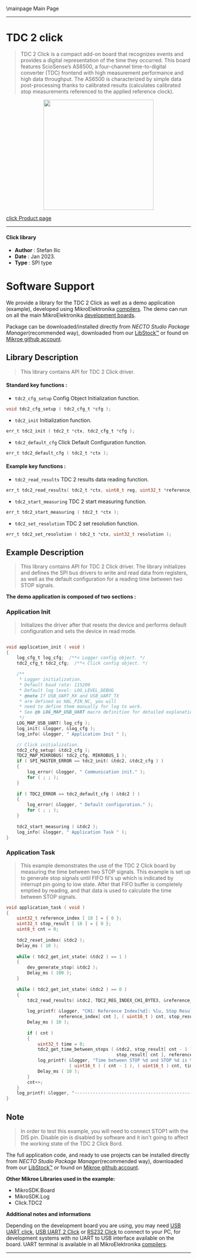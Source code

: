 \mainpage Main Page

---
# TDC 2 click

> TDC 2 Click is a compact add-on board that recognizes events and provides a digital representation of the time they occurred. This board features ScioSense’s AS6500, a four-channel time-to-digital converter (TDC) frontend with high measurement performance and high data throughput. The AS6500 is characterized by simple data post-processing thanks to calibrated results (calculates calibrated stop measurements referenced to the applied reference clock).

<p align="center">
  <img src="https://download.mikroe.com/images/click_for_ide/tdc2_click.png" height=300px>
</p>

[click Product page](https://www.mikroe.com/tdc-2-click)

---


#### Click library

- **Author**        : Stefan Ilic
- **Date**          : Jan 2023.
- **Type**          : SPI type


# Software Support

We provide a library for the TDC 2 Click
as well as a demo application (example), developed using MikroElektronika
[compilers](https://www.mikroe.com/necto-studio).
The demo can run on all the main MikroElektronika [development boards](https://www.mikroe.com/development-boards).

Package can be downloaded/installed directly from *NECTO Studio Package Manager*(recommended way), downloaded from our [LibStock&trade;](https://libstock.mikroe.com) or found on [Mikroe github account](https://github.com/MikroElektronika/mikrosdk_click_v2/tree/master/clicks).

## Library Description

> This library contains API for TDC 2 Click driver.

#### Standard key functions :

- `tdc2_cfg_setup` Config Object Initialization function.
```c
void tdc2_cfg_setup ( tdc2_cfg_t *cfg );
```

- `tdc2_init` Initialization function.
```c
err_t tdc2_init ( tdc2_t *ctx, tdc2_cfg_t *cfg );
```

- `tdc2_default_cfg` Click Default Configuration function.
```c
err_t tdc2_default_cfg ( tdc2_t *ctx );
```

#### Example key functions :

- `tdc2_read_results` TDC 2 results data reading function.
```c
err_t tdc2_read_results( tdc2_t *ctx, uint8_t reg, uint32_t *reference_index, uint32_t *stop_result );
```

- `tdc2_start_measuring` TDC 2 start measuring function.
```c
err_t tdc2_start_measuring ( tdc2_t *ctx );
```

- `tdc2_set_resolution` TDC 2 set resolution function.
```c
err_t tdc2_set_resolution ( tdc2_t *ctx, uint32_t resolution );
```

## Example Description

> This library contains API for TDC 2 Click driver.
> The library initializes and defines the SPI bus drivers to write and read data from registers, as well as the default configuration for a reading time between two STOP signals.

**The demo application is composed of two sections :**

### Application Init

> Initializes the driver after that resets the device and performs default configuration and sets the device in read mode.

```c

void application_init ( void )
{
    log_cfg_t log_cfg;  /**< Logger config object. */
    tdc2_cfg_t tdc2_cfg;  /**< Click config object. */

    /** 
     * Logger initialization.
     * Default baud rate: 115200
     * Default log level: LOG_LEVEL_DEBUG
     * @note If USB_UART_RX and USB_UART_TX 
     * are defined as HAL_PIN_NC, you will 
     * need to define them manually for log to work. 
     * See @b LOG_MAP_USB_UART macro definition for detailed explanation.
     */
    LOG_MAP_USB_UART( log_cfg );
    log_init( &logger, &log_cfg );
    log_info( &logger, " Application Init " );

    // Click initialization.
    tdc2_cfg_setup( &tdc2_cfg );
    TDC2_MAP_MIKROBUS( tdc2_cfg, MIKROBUS_1 );
    if ( SPI_MASTER_ERROR == tdc2_init( &tdc2, &tdc2_cfg ) )
    {
        log_error( &logger, " Communication init." );
        for ( ; ; );
    }
    
    if ( TDC2_ERROR == tdc2_default_cfg ( &tdc2 ) )
    {
        log_error( &logger, " Default configuration." );
        for ( ; ; );
    }
    
    tdc2_start_measuring ( &tdc2 );
    log_info( &logger, " Application Task " );
}

```

### Application Task

> This example demonstrates the use of the TDC 2 Click board by 
measuring the time between two STOP signals. This example is set up to
generate stop signals until FIFO fil's up which is indicated by interrupt pin going to low state.
After that FIFO buffer is completely emptied by reading, and that data is used to calculate 
the time between STOP signals.

```c
void application_task ( void )
{
    uint32_t reference_index [ 18 ] = { 0 };
    uint32_t stop_result [ 18 ] = { 0 };
    uint8_t cnt = 0;
    
    tdc2_reset_index( &tdc2 );
    Delay_ms ( 10 );
    
    while ( tdc2_get_int_state( &tdc2 ) == 1 )
    {
        dev_generate_stop( &tdc2 );
        Delay_ms ( 100 );
    }
    
    while ( tdc2_get_int_state( &tdc2 ) == 0 )
    {
        tdc2_read_results( &tdc2, TDC2_REG_INDEX_CH1_BYTE3, &reference_index[ cnt ], &stop_result[ cnt ] );
        
        log_printf( &logger, "CH1: Reference Index[%d]: %lu, Stop Result[%d]: %lu \r\n", ( uint16_t ) cnt, 
                    reference_index[ cnt ], ( uint16_t ) cnt, stop_result[ cnt ] ); 
        Delay_ms ( 10 ); 
        
        if ( cnt )
        {
            uint32_t time = 0;
            tdc2_get_time_between_stops ( &tdc2, stop_result[ cnt - 1 ], reference_index[ cnt - 1 ],
                                          stop_result[ cnt ], reference_index[ cnt ], &time );
            log_printf( &logger, "Time between STOP %d and STOP %d is %lu ms \r\n", 
                        ( uint16_t ) ( cnt - 1 ), ( uint16_t ) cnt, time / TDC2_uS_TO_mS ); 
            Delay_ms ( 10 );
        }
        cnt++;
    }
    log_printf( &logger, "---------------------------------------------- \r\n" ); 
}
```

## Note

> In order to test this example, you will need to connect STOP1 with the DIS pin. Disable pin is 
disabled by software and it isn't going to affect the working state of the TDC 2 Click Bord.

The full application code, and ready to use projects can be installed directly from *NECTO Studio Package Manager*(recommended way), downloaded from our [LibStock&trade;](https://libstock.mikroe.com) or found on [Mikroe github account](https://github.com/MikroElektronika/mikrosdk_click_v2/tree/master/clicks).

**Other Mikroe Libraries used in the example:**

- MikroSDK.Board
- MikroSDK.Log
- Click.TDC2

**Additional notes and informations**

Depending on the development board you are using, you may need
[USB UART click](https://www.mikroe.com/usb-uart-click),
[USB UART 2 Click](https://www.mikroe.com/usb-uart-2-click) or
[RS232 Click](https://www.mikroe.com/rs232-click) to connect to your PC, for
development systems with no UART to USB interface available on the board. UART
terminal is available in all MikroElektronika
[compilers](https://shop.mikroe.com/compilers).

---
